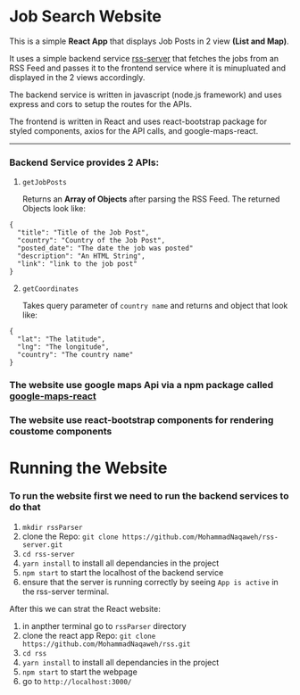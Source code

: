 # Job Search Website

This is a simple **React App** that displays Job Posts in 2 view **(List and Map)**.

It uses a simple backend service [rss-server](https://github.com/MohammadNaqaweh/rss-server.git) that fetches the jobs from an RSS Feed and passes it to the frontend service where it is minupluated and displayed in the 2 views accordingly.

The backend service is written in javascript (node.js framework) and uses express and cors to setup the routes for the APIs.

The frontend is written in React and uses react-bootstrap package for styled components, axios for the API calls, and google-maps-react.

---

### Backend Service provides 2 APIs: 

1. `getJobPosts`
    
    Returns an **Array of Objects** after parsing the RSS Feed. The returned Objects look like:
```
{
  "title": "Title of the Job Post",
  "country": "Country of the Job Post",
  "posted_date": "The date the job was posted"
  "description": "An HTML String",
  "link": "link to the job post"
}
```

2. `getCoordinates`

    Takes query parameter of `country name` and returns and object that look like:

```
{
  "lat": "The latitude",
  "lng": "The longitude",
  "country": "The country name"
}
```

### The website use google maps Api via a npm package called [google-maps-react](https://www.npmjs.com/package/google-maps-react)

### The website use react-bootstrap components for rendering coustome components

# Running the Website

### To run the website first we need to run the backend services to do that

1. `mkdir rssParser`
2. clone the Repo: `git clone https://github.com/MohammadNaqaweh/rss-server.git`
3. `cd rss-server`
4. `yarn install` to install all dependancies in the project
5. `npm start` to start the localhost of the backend service 
6. ensure that the server is running correctly by seeing `App is active` in the rss-server terminal.

After this we can strat the React website:

1. in anpther terminal go to `rssParser` directory  
2. clone the react app Repo: `git clone https://github.com/MohammadNaqaweh/rss.git`
3. `cd rss`
4. `yarn install` to install all dependancies in the project
5. `npm start` to start the webpage
6. go to `http://localhost:3000/`